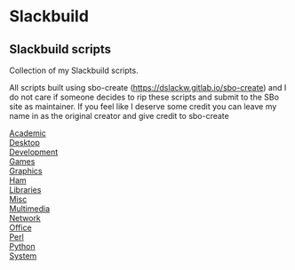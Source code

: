 # Slackbuild
## Slackbuild scripts

Collection of my Slackbuild scripts.

All scripts built using sbo-create (https://dslackw.gitlab.io/sbo-create) and I do not care if
someone decides to rip these scripts and submit to the SBo site as maintainer. If you feel like
I deserve some credit you can leave my name in as the original creator and give credit to sbo-create

[Academic](https://github.com/kermitdafrog8/Slackbuild/tree/main/Academic/README.md) \
[Desktop](https://github.com/kermitdafrog8/Slackbuild/tree/main/Desktop/README.md) \
[Development](https://github.com/kermitdafrog8/Slackbuild/tree/main/Development/README.md) \
[Games](https://github.com/kermitdafrog8/Slackbuild/tree/main/Games/README.md) \
[Graphics](https://github.com/kermitdafrog8/Slackbuild/tree/main/Graphics/README.md) \
[Ham](https://github.com/kermitdafrog8/Slackbuild/tree/main/Ham/README.md) \
[Libraries](https://github.com/kermitdafrog8/Slackbuild/tree/main/Libraries/README.md) \
[Misc](https://github.com/kermitdafrog8/Slackbuild/tree/main/Misc/README.md) \
[Multimedia](https://github.com/kermitdafrog8/Slackbuild/tree/main/Multimedia/README.md) \
[Network](https://github.com/kermitdafrog8/Slackbuild/tree/main/Network/README.md) \
[Office](https://github.com/kermitdafrog8/Slackbuild/tree/main/Office/README.md) \
[Perl](https://github.com/kermitdafrog8/Slackbuild/tree/main/Perl/README.md) \
[Python](https://github.com/kermitdafrog8/Slackbuild/tree/main/Python/README.md) \
[System](https://github.com/kermitdafrog8/Slackbuild/tree/main/System/README.md)
